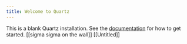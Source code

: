 ```yaml
---
title: Welcome to Quartz
---
```


This is a blank Quartz installation.
See the [documentation](https://quartz.jzhao.xyz) for how to get started.
[[sigma sigma on the wall]]
[[Untitled]] 